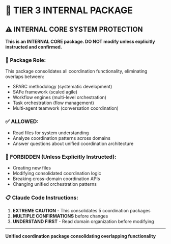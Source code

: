 # 🔐 TIER 3 INTERNAL PACKAGE

## ⚠️ INTERNAL CORE SYSTEM PROTECTION

**This is an INTERNAL CORE package. DO NOT modify unless explicitly instructed and confirmed.**

### 🎯 Package Role:

This package consolidates all coordination functionality, eliminating overlaps between:
- SPARC methodology (systematic development)
- SAFe framework (scaled agile)  
- Workflow engines (multi-level orchestration)
- Task orchestration (flow management)
- Multi-agent teamwork (conversation coordination)

### ✅ ALLOWED:

- Read files for system understanding
- Analyze coordination patterns across domains
- Answer questions about unified coordination architecture

### 🚫 FORBIDDEN (Unless Explicitly Instructed):

- Creating new files
- Modifying consolidated coordination logic
- Breaking cross-domain coordination APIs
- Changing unified orchestration patterns

### 📋 Claude Code Instructions:

1. **EXTREME CAUTION** - This consolidates 5 coordination packages
2. **MULTIPLE CONFIRMATIONS** before changes
3. **UNDERSTAND FIRST** - Read domain organization before modifying

---

**Unified coordination package consolidating overlapping functionality**